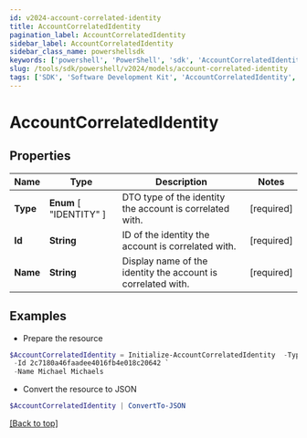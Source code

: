```yaml
---
id: v2024-account-correlated-identity
title: AccountCorrelatedIdentity
pagination_label: AccountCorrelatedIdentity
sidebar_label: AccountCorrelatedIdentity
sidebar_class_name: powershellsdk
keywords: ['powershell', 'PowerShell', 'sdk', 'AccountCorrelatedIdentity', 'V2024AccountCorrelatedIdentity'] 
slug: /tools/sdk/powershell/v2024/models/account-correlated-identity
tags: ['SDK', 'Software Development Kit', 'AccountCorrelatedIdentity', 'V2024AccountCorrelatedIdentity']
---
```



# AccountCorrelatedIdentity

## Properties

Name | Type | Description | Notes
------------ | ------------- | ------------- | -------------
**Type** |  **Enum** [  "IDENTITY" ] | DTO type of the identity the account is correlated with. | [required]
**Id** | **String** | ID of the identity the account is correlated with. | [required]
**Name** | **String** | Display name of the identity the account is correlated with. | [required]

## Examples

- Prepare the resource
```powershell
$AccountCorrelatedIdentity = Initialize-AccountCorrelatedIdentity  -Type IDENTITY `
 -Id 2c7180a46faadee4016fb4e018c20642 `
 -Name Michael Michaels
```

- Convert the resource to JSON
```powershell
$AccountCorrelatedIdentity | ConvertTo-JSON
```


[[Back to top]](#) 

